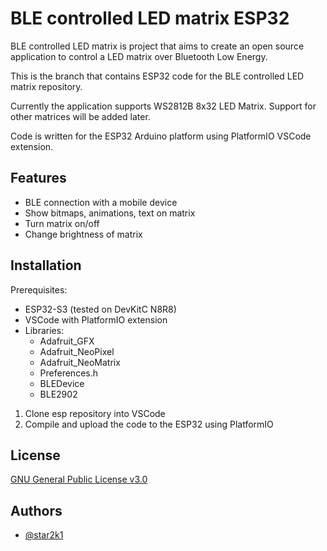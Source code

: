 
# BLE controlled LED matrix ESP32

BLE controlled LED matrix is project that aims to create an open source application to control a LED matrix over Bluetooth Low Energy. 

This is the branch that contains ESP32 code for the BLE controlled LED matrix repository.

Currently the application supports WS2812B 8x32 LED Matrix. Support for other matrices will be added later.

Code is written for the ESP32 Arduino platform using PlatformIO VSCode extension.




## Features

- BLE connection with a mobile device
- Show bitmaps, animations, text on matrix
- Turn matrix on/off
- Change brightness of matrix


## Installation

Prerequisites: 
- ESP32-S3 (tested on DevKitC N8R8)
- VSCode with PlatformIO extension
- Libraries:
    - Adafruit_GFX
    - Adafruit_NeoPixel
    - Adafruit_NeoMatrix
    - Preferences.h
    - BLEDevice
    - BLE2902

1. Clone esp repository into VSCode
2. Compile and upload the code to the ESP32 using PlatformIO
    
## License

[GNU General Public License v3.0](https://choosealicense.com/licenses/gpl-3.0/)


## Authors

- [@star2k1](https://www.github.com/star2k1)

